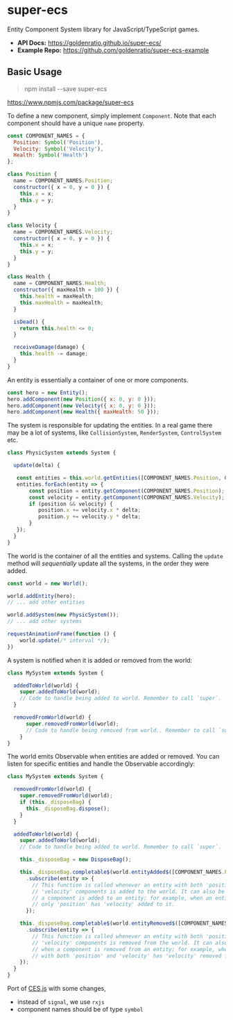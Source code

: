 # super-ecs
Entity Component System library for JavaScript/TypeScript games.

- **API Docs:** https://goldenratio.github.io/super-ecs/
- **Example Repo:** https://github.com/goldenratio/super-ecs-example

## Basic Usage

> npm install --save super-ecs

https://www.npmjs.com/package/super-ecs

To define a new component, simply implement `Component`.
Note that each component should have a unique `name` property.

```js
const COMPONENT_NAMES = {
  Position: Symbol('Position'),
  Velocity: Symbol('Velocity'),
  Health: Symbol('Health')
};

class Position {
  name = COMPONENT_NAMES.Position;
  constructor({ x = 0, y = 0 }) {
    this.x = x;
    this.y = y;
  }
}

class Velocity {
  name = COMPONENT_NAMES.Velocity;
  constructor({ x = 0, y = 0 }) {
    this.x = x;
    this.y = y;
  }
}

class Health {
  name = COMPONENT_NAMES.Health;
  constructor({ maxHealth = 100 }) {
    this.health = maxHealth;
    this.maxHealth = maxHealth;
  }

  isDead() {
    return this.health <= 0;
  }

  receiveDamage(damage) {
    this.health -= damage;
  }
}
```

An entity is essentially a container of one or more components.

```js
const hero = new Entity();
hero.addComponent(new Position({ x: 0, y: 0 }));
hero.addComponent(new Velocity({ x: 0, y: 0 }));
hero.addComponent(new Health({ maxHealth: 50 }));
```

The system is responsible for updating the entities.
In a real game there may be a lot of systems, like `CollisionSystem`,
`RenderSystem`, `ControlSystem` etc.

```js
class PhysicSystem extends System {

  update(delta) {

   const entities = this.world.getEntities([COMPONENT_NAMES.Position, COMPONENT_NAMES.Velocity]);
   entities.forEach(entity => {
       const position = entity.getComponent(COMPONENT_NAMES.Position);
       const velocity = entity.getComponent(COMPONENT_NAMES.Velocity);
       if (position && velocity) {
          position.x += velocity.x * delta;
          position.y += velocity.y * delta;
       }
   });
  }
}
```

The world is the container of all the entities and systems.
Calling the `update` method will *sequentially* update all the systems,
in the order they were added.

```js
const world = new World();

world.addEntity(hero);
// ... add other entities

world.addSystem(new PhysicSystem());
// ... add other systems

requestAnimationFrame(function () {
    world.update(/* interval */);
})
```

A system is notified when it is added or removed from the world:

```js
class MySystem extends System {

  addedToWorld(world) {
    super.addedToWorld(world);
    // Code to handle being added to world. Remember to call `super`.
  }

  removedFromWorld(world) {
      super.removedFromWorld(world);
      // Code to handle being removed from world.. Remember to call `super`.
    }
}
```

The world emits Observable when entities are added or removed. You can listen for
specific entities and handle the Observable accordingly:

```js
class MySystem extends System {

  removedFromWorld(world) {
    super.removedFromWorld(world);
    if (this._disposeBag) {
      this._disposeBag.dispose();
    }
  }

  addedToWorld(world) {
    super.addedToWorld(world);
    // Code to handle being added to world. Remember to call `super`.

    this._disposeBag = new DisposeBag();

    this._disposeBag.completable$(world.entityAdded$([COMPONENT_NAMES.Position, COMPONENT_NAMES.Velocity]))
      .subscribe(entity => {
        // This function is called whenever an entity with both 'position' and
        // 'velocity' components is added to the world. It can also be called when
        // a component is added to an entity; for example, when an entity with
        // only 'position' has 'velocity' added to it.
      });

    this._disposeBag.completable$(world.entityRemoved$([COMPONENT_NAMES.Position, COMPONENT_NAMES.Velocity]))
      .subscribe(entity => {
        // This function is called whenever an entity with both 'position' and
        // 'velocity' components is removed from the world. It can also be called
        // when a component is removed from an entity; for example, when an entity
        // with both 'position' and 'velocity' has 'velocity' removed from it.
    });
  }
}
```

Port of [CES.js](https://github.com/qiao/ces.js) with some changes,
- instead of `signal`, we use `rxjs`
- component names should be of type `symbol`
